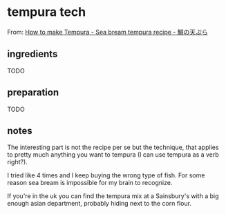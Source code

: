 # tempura tech

From: [How to make Tempura - Sea bream tempura recipe - 鯛の天ぷら](https://youtu.be/EiHwtjNVyZE)

## ingredients
TODO
## preparation
TODO
## notes

The interesting part is not the recipe per se but the technique, that applies to pretty much anything you want to tempura (I can use tempura as a verb right?). 

I tried like 4 times and I keep buying the wrong type of fish. For some reason sea bream is impossible for my brain to recognize.

If you're in the uk you can find the tempura mix at a Sainsbury's with a big enough asian department, probably hiding next to the corn flour.